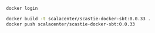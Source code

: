 ```bash
docker login
```

```bash
docker build -t scalacenter/scastie-docker-sbt:0.0.33 .
docker push scalacenter/scastie-docker-sbt:0.0.33
```
